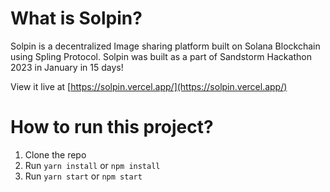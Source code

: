 # What is Solpin?

Solpin is a decentralized Image sharing platform built on Solana Blockchain using Spling Protocol. Solpin was built as a part of Sandstorm Hackathon 2023 in January in 15 days!

View it live at [https://solpin.vercel.app/](https://solpin.vercel.app/)

# How to run this project?

1. Clone the repo
2. Run `yarn install` or `npm install`
3. Run `yarn start` or `npm start`
